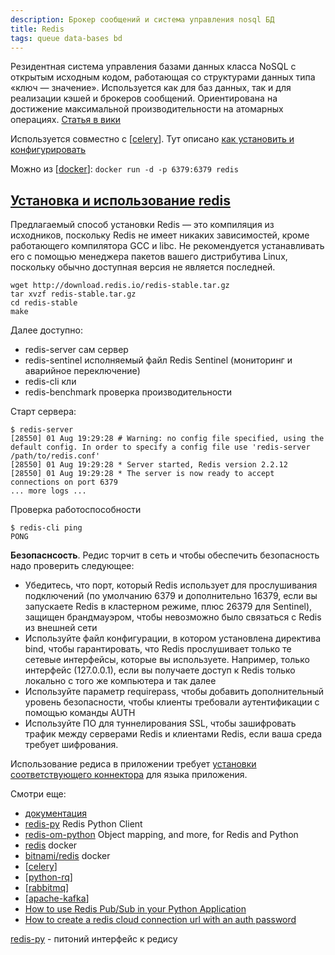 ```yaml
---
description: Брокер сообщений и система управления nosql БД
title: Redis
tags: queue data-bases bd
---
```

Резидентная система управления базами данных класса NoSQL с открытым исходным кодом, работающая со структурами данных типа «ключ — значение». Используется как для баз данных, так и для реализации кэшей и брокеров сообщений. Ориентирована на достижение максимальной производительности на атомарных операциях. [Статья в вики](https://ru.wikipedia.org/wiki/Redis)

Используется совместно с [[celery]]. Тут описано [как установить и конфигурировать](https://docs.celeryproject.org/en/stable/getting-started/backends-and-brokers/redis.html#broker-redis)

Можно из [[docker]]: `docker run -d -p 6379:6379 redis`

## [Установка и использование redis](https://redis.io/topics/quickstart)

Предлагаемый способ установки Redis — это компиляция из исходников, поскольку Redis не имеет никаких зависимостей, кроме работающего компилятора GCC и libc. Не рекомендуется устанавливать его с помощью менеджера пакетов вашего дистрибутива Linux, поскольку обычно доступная версия не является последней.

```shell
wget http://download.redis.io/redis-stable.tar.gz
tar xvzf redis-stable.tar.gz
cd redis-stable
make
```

Далее доступно:

- redis-server сам сервер
- redis-sentinel исполняемый файл Redis Sentinel (мониторинг и аварийное переключение)
- redis-cli кли
- redis-benchmark проверка производительности

Старт сервера:

```shell
$ redis-server
[28550] 01 Aug 19:29:28 # Warning: no config file specified, using the default config. In order to specify a config file use 'redis-server /path/to/redis.conf'
[28550] 01 Aug 19:29:28 * Server started, Redis version 2.2.12
[28550] 01 Aug 19:29:28 * The server is now ready to accept connections on port 6379
... more logs ...
```

Проверка работоспособности

```shell
$ redis-cli ping
PONG
```

**Безопаснсость**. Редис торчит в сеть и чтобы обеспечить безопасность надо проверить следующее:

- Убедитесь, что порт, который Redis использует для прослушивания подключений (по умолчанию 6379 и дополнительно 16379, если вы запускаете Redis в кластерном режиме, плюс 26379 для Sentinel), защищен брандмауэром, чтобы невозможно было связаться с Redis из внешней сети
- Используйте файл конфигурации, в котором установлена директива bind, чтобы гарантировать, что Redis прослушивает только те сетевые интерфейсы, которые вы используете. Например, только интерфейс (127.0.0.1), если вы получаете доступ к Redis только локально с того же компьютера и так далее
- Используйте параметр requirepass, чтобы добавить дополнительный уровень безопасности, чтобы клиенты требовали аутентификации с помощью команды AUTH
- Используйте ПО для туннелирования SSL, чтобы зашифровать трафик между серверами Redis и клиентами Redis, если ваша среда требует шифрования.

Использование редиса в приложении требует [установки соответствующего коннектора](https://redis.io/clients) для языка приложения.

Смотри еще:

- [документация](https://redis.io/)
- [redis-py](https://github.com/redis/redis-py) Redis Python Client
- [redis-om-python](https://github.com/redis/redis-om-python) Object mapping, and more, for Redis and Python
- [redis](https://hub.docker.com/_/redis) docker
- [bitnami/redis](https://hub.docker.com/r/bitnami/redis/) docker
- [[celery]]
- [[python-rq]]
- [[rabbitmq]]
- [[apache-kafka]]
- [How to use Redis Pub/Sub in your Python Application](https://blog.devgenius.io/how-to-use-redis-pub-sub-in-your-python-application-b6d5e11fc8de)
- [How to create a redis cloud connection url with an auth password](https://stackoverflow.com/questions/44344628/how-to-create-a-redis-cloud-connection-url-with-an-auth-password)

[redis-py](https://github.com/redis/redis-py) - питоний интерфейс к редису

[//begin]: # "Autogenerated link references for markdown compatibility"
[celery]: celery "Celery"
[docker]: ../lists/docker "Docker"
[python-rq]: python-rq "Python-rq"
[rabbitmq]: rabbitmq "Rabbitmq"
[apache-kafka]: apache-kafka "Apache kafka"
[//end]: # "Autogenerated link references"